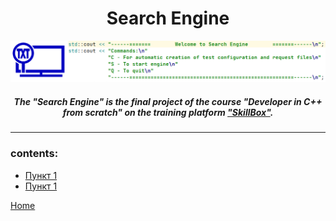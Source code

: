 <a id="home"></a>
<h1 align="center"> Search Engine </h1>

[![](intro.png)](https://github.com/shurk4/SearchEngine "Search Engine")

<h5 align="center"> The "Search Engine" is the final project of the course "Developer in C++ from scratch" on the training platform <a href="https://go.skillbox.ru/"> "SkillBox"</a>. </h5>

---

### contents:
* [Пункт 1](#a1) 
* [Пункт 1](#a1)



[Home](#home)
